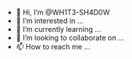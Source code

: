 - 👋 Hi, I’m @WH1T3-SH4D0W
- 👀 I’m interested in ...
- 🌱 I’m currently learning ...
- 💞️ I’m looking to collaborate on ...
- 📫 How to reach me ...

<!---
WH1T3-SH4D0W/WH1T3-SH4D0W is a ✨ special ✨ repository because its `README.md` (this file) appears on your GitHub profile.
You can click the Preview link to take a look at your changes.
--->
